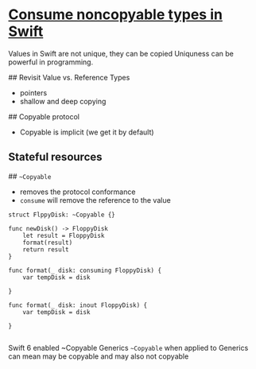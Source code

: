 # [Consume noncopyable types in Swift](https://developer.apple.com/videos/play/wwdc2024/10170/)
Values in Swift are not unique, they can be copied
Uniquness can be powerful in programming.

## Revisit Value vs. Reference Types
- pointers
- shallow and deep copying

## Copyable protocol
- Copyable is implicit (we get it by default)

## Stateful resources

## `~Copyable` 
- removes the protocol conformance
- `consume` will remove the reference to the value
```
struct FlppyDisk: ~Copyable {}

func newDisk() -> FloppyDisk
    let result = FloppyDisk
    format(result)
    return result
}

func format(_ disk: consuming FloppyDisk) {
    var tempDisk = disk

}

func format(_ disk: inout FloppyDisk) {
    var tempDisk = disk
    
}


```

Swift 6 enabled ~Copyable Generics
`~Copyable` when applied to Generics can mean may be copyable and may also not copyable